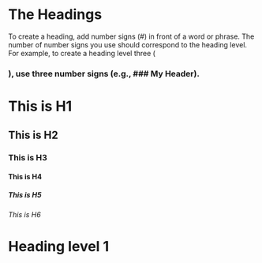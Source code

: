 # The Headings
To create a heading, add number signs (#) in front of a word or phrase. The number of number signs you use should correspond to the heading level. For example, to create a heading level three (<h3>), use three number signs (e.g., ### My Header).

# This is H1

## This is H2

### This is H3

#### This is H4

##### This is H5

###### This is H6

Heading level 1
==================